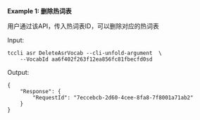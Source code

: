 **Example 1: 删除热词表**

用户通过该API，传入热词表ID，可以删除对应的热词表

Input: 

```
tccli asr DeleteAsrVocab --cli-unfold-argument  \
    --VocabId aa6f402f263f12ea856fc81fbecfd0sd
```

Output: 
```
{
    "Response": {
        "RequestId": "7eccebcb-2d60-4cee-8fa8-7f8001a71ab2"
    }
}
```

